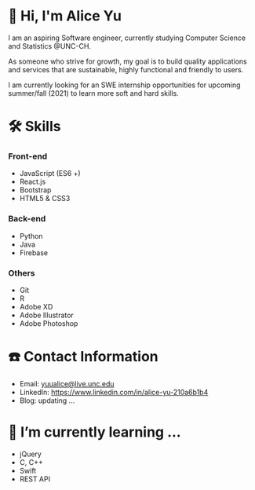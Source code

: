 # 👋 Hi, I'm Alice Yu
  I am an aspiring Software engineer, currently studying Computer Science and Statistics @UNC-CH. 
  
  As someone who strive for growth, my goal is to build quality applications and services that are sustainable, highly functional and friendly to users. 
  
  I am currently looking for an SWE internship opportunities for upcoming summer/fall (2021) to learn more soft and hard skills.
  
# 🛠 Skills 
### Front-end 
+ JavaScript (ES6 +)
+ React.js
+ Bootstrap
+ HTML5 & CSS3

### Back-end 
+ Python
+ Java
+ Firebase

### Others 
+ Git
+ R
+ Adobe XD
+ Adobe Illustrator 
+ Adobe Photoshop 

# ☎️ Contact Information 
- Email: yuualice@live.unc.edu
- LinkedIn: https://www.linkedin.com/in/alice-yu-210a6b1b4
- Blog: updating ... 

# 🌱 I’m currently learning ...
+ jQuery
+ C, C++
+ Swift
+ REST API

<!---
yuualice/yuualice is a ✨ special ✨ repository because its `README.md` (this file) appears on your GitHub profile.
You can click the Preview link to take a look at your changes.
--->
